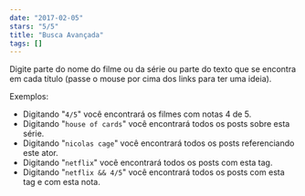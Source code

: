 ```yaml
---
date: "2017-02-05"
stars: "5/5"
title: "Busca Avançada"
tags: []
---
```

Digite parte do nome do filme ou da série ou parte do texto que se encontra em cada título (passe o mouse por cima dos links para ter uma ideia).

Exemplos:

 - Digitando "```4/5```" você encontrará os filmes com notas 4 de 5.
 - Digitando "```house of cards```" você encontrará todos os posts sobre esta série.
 - Digitando "```nicolas cage```" você encontrará todos os posts referenciando este ator.
 - Digitando "```netflix```" você encontrará todos os posts com esta tag.
 - Digitando "```netflix && 4/5```" você encontrará todos os posts com esta tag e com esta nota.
